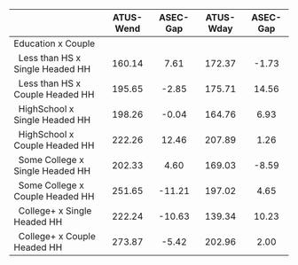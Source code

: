 
|                      |    ATUS-Wend |     ASEC-Gap |    ATUS-Wday |     ASEC-Gap |
| -------------------- | :----------: | :----------: | :----------: | :----------: |
| Education x Couple   |              |              |              |              |
| &nbsp;&nbsp;Less than HS x Single Headed HH |       160.14 |         7.61 |       172.37 |        -1.73 |
| &nbsp;&nbsp;Less than HS x Couple Headed HH |       195.65 |        -2.85 |       175.71 |        14.56 |
| &nbsp;&nbsp;HighSchool x Single Headed HH |       198.26 |        -0.04 |       164.76 |         6.93 |
| &nbsp;&nbsp;HighSchool x Couple Headed HH |       222.26 |        12.46 |       207.89 |         1.26 |
| &nbsp;&nbsp;Some College x Single Headed HH |       202.33 |         4.60 |       169.03 |        -8.59 |
| &nbsp;&nbsp;Some College x Couple Headed HH |       251.65 |       -11.21 |       197.02 |         4.65 |
| &nbsp;&nbsp;College+ x Single Headed HH |       222.24 |       -10.63 |       139.34 |        10.23 |
| &nbsp;&nbsp;College+ x Couple Headed HH |       273.87 |        -5.42 |       202.96 |         2.00 |

